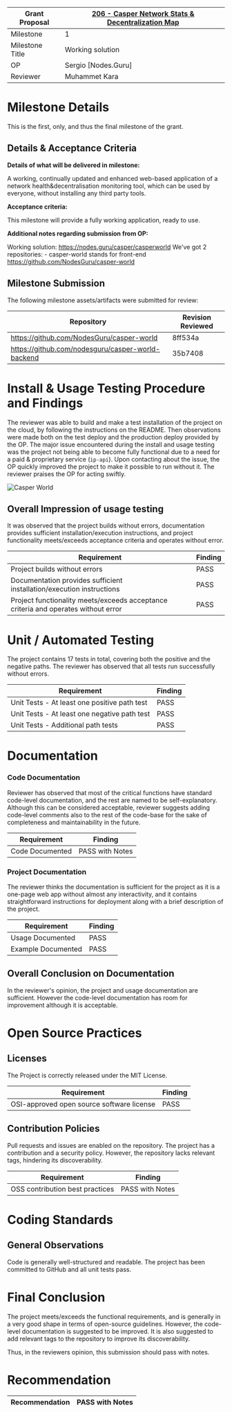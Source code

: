 
Grant Proposal | [206 - Casper Network Stats & Decentralization Map](https://portal.devxdao.com/public-proposals/206)
------------ | -------------
Milestone | 1
Milestone Title | Working solution
OP | Sergio [Nodes.Guru]
Reviewer | Muhammet Kara

# Milestone Details
This is the first, only, and thus the final milestone of the grant. 

## Details & Acceptance Criteria

**Details of what will be delivered in milestone:**

A working, continually updated and enhanced web-based application of a network health&decentralisation monitoring tool, which can be used by everyone, without installing any third party tools.

**Acceptance criteria:**

This milestone will provide a fully working application, ready to use.

**Additional notes regarding submission from OP:**

Working solution: https://nodes.guru/casper/casperworld We've got 2 repositories: - casper-world stands for front-end https://github.com/NodesGuru/casper-world

## Milestone Submission

The following milestone assets/artifacts were submitted for review:

Repository | Revision Reviewed
------------ | -------------
https://github.com/NodesGuru/casper-world | 8ff534a
https://github.com/nodesguru/casper-world-backend | 35b7408

# Install & Usage Testing Procedure and Findings

The reviewer was able to build and make a test installation of the project on the cloud, by following the instructions on the README. Then observations were made both on the test deploy and the production deploy provided by the OP. The major issue encountered during the install and usage testing was the project not being able to become fully functional due to a need for a paid & proprietary service (`ip-api`). Upon contacting about the issue, the OP quickly improved the project to make it possible to run without it. The reviewer praises the OP for acting swiftly.

![Casper World](assets/casper-world.png)

## Overall Impression of usage testing

It was observed that the project builds without errors, documentation provides sufficient installation/execution instructions, and project functionality meets/exceeds acceptance criteria and operates without error.

Requirement | Finding
------------ | -------------
Project builds without errors | PASS
Documentation provides sufficient installation/execution instructions | PASS
Project functionality meets/exceeds acceptance criteria and operates without error | PASS

# Unit / Automated Testing

The project contains 17 tests in total, covering both the positive and the negative paths. The reviewer has observed that all tests run successfully without errors.

Requirement | Finding
------------ | -------------
Unit Tests - At least one positive path test | PASS
Unit Tests - At least one negative path test | PASS
Unit Tests - Additional path tests | PASS

# Documentation

### Code Documentation

Reviewer has observed that most of the critical functions have standard code-level documentation, and the rest are named to be self-explanatory. Although this can be considered acceptable, reviewer suggests adding code-level comments also to the rest of the code-base for the sake of completeness and maintainability in the future.

Requirement | Finding
------------ | -------------
Code Documented | PASS with Notes

### Project Documentation

The reviewer thinks the documentation is sufficient for the project as it is a one-page web app without almost any interactivity, and it contains straightforward instructions for deployment along with a brief description of the project.

Requirement | Finding
------------ | -------------
Usage Documented | PASS
Example Documented | PASS


## Overall Conclusion on Documentation

In the reviewer's opinion, the project and usage documentation are sufficient. However the code-level documentation has room for improvement although it is acceptable.

# Open Source Practices

## Licenses

The Project is correctly released under the MIT License.

Requirement | Finding
------------ | -------------
OSI-approved open source software license | PASS

## Contribution Policies

Pull requests and issues are enabled on the repository. The project has a contribution and a security policy. However, the repository lacks relevant tags, hindering its discoverability.

Requirement | Finding
------------ | -------------
OSS contribution best practices | PASS with Notes


# Coding Standards

## General Observations

Code is generally well-structured and readable. The project has been committed to GitHub and all unit tests pass.

# Final Conclusion

The project meets/exceeds the functional requirements, and is generally in a very good shape in terms of open-source guidelines. However, the code-level documentation is suggested to be improved. It is also suggested to add relevant tags to the repository to improve its discoverability.

Thus, in the reviewers opinion, this submission should pass with notes.


# Recommendation

Recommendation | PASS with Notes
------------ | -------------
